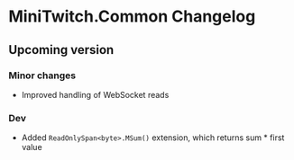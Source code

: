 # MiniTwitch.Common Changelog

## Upcoming version

### Minor changes

- Improved handling of WebSocket reads

### Dev

- Added `ReadOnlySpan<byte>.MSum()` extension, which returns sum * first value